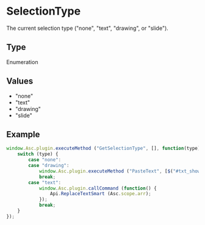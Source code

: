 # SelectionType

The current selection type ("none", "text", "drawing", or "slide").

## Type

Enumeration

## Values

- "none"
- "text"
- "drawing"
- "slide"


## Example

```javascript
window.Asc.plugin.executeMethod ("GetSelectionType", [], function(type) {
    switch (type) {
        case "none":
        case "drawing":
            window.Asc.plugin.executeMethod ("PasteText", [$("#txt_shower")[0].innerText]);
            break;
        case "text":
            window.Asc.plugin.callCommand (function() {
                Api.ReplaceTextSmart (Asc.scope.arr);
            });
            break;
    }
});
```
